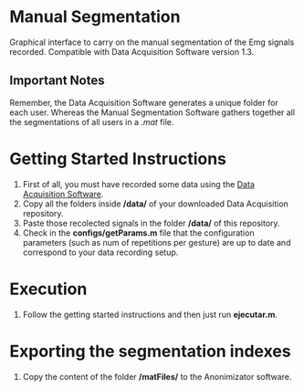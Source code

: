 # Manual Segmentation
Graphical interface to carry on the manual segmentation of the Emg signals recorded. Compatible with Data Acquisition Software version 1.3.

## Important Notes
Remember, the Data Acquisition Software generates a unique folder for each user. Whereas the Manual Segmentation Software gathers together all the segmentations of all users in a *.mat* file.

# Getting Started Instructions
1. First of all, you must have recorded some data using the [Data Acquisition Software](https://github.com/laboratorioAI/dataAcquisition).
1. Copy all the folders inside **/data/** of your downloaded Data Acquisition repository.
1. Paste those recolected signals in the folder **/data/** of this repository.
1. Check in the **configs/getParams.m** file that the configuration parameters (such as num of repetitions per gesture) are up to date and correspond to your data recording setup.

# Execution
1. Follow the getting started instructions and then just run **ejecutar.m**.

# Exporting the segmentation indexes
1. Copy the content of the folder **/matFiles/** to the Anonimizator software.
